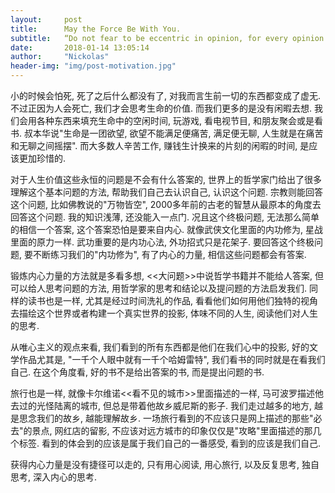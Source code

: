 ```yaml
---
layout:     post
title:      May the Force Be With You.
subtitle:   “Do not fear to be eccentric in opinion, for every opinion now accepted was once eccentric.” -- Bertrand Russell
date:       2018-01-14 13:05:14
author:     "Nickolas"
header-img: "img/post-motivation.jpg"
---
```


小的时候会怕死, 死了之后什么都没有了, 对我而言生前一切的东西都变成了虚无. 不过正因为人会死亡, 我们才会思考生命的价值. 而我们更多的是没有闲暇去想. 我们会用各种东西来填充生命中的空闲时间, 玩游戏, 看电视节目, 和朋友聚会或是看书. 叔本华说"生命是一团欲望, 欲望不能满足便痛苦, 满足便无聊, 人生就是在痛苦和无聊之间摇摆". 而大多数人辛苦工作, 赚钱生计换来的片刻的闲暇的时间, 是应该更加珍惜的.


对于人生价值这些永恒的问题是不会有什么答案的, 世界上的哲学家门给出了很多理解这个基本问题的方法, 帮助我们自己去认识自己, 认识这个问题. 宗教则能回答这个问题, 比如佛教说的"万物皆空", 2000多年前的古老的智慧从最原本的角度去回答这个问题. 我的知识浅薄, 还没能入一点门. 况且这个终极问题, 无法那么简单的相信一个答案, 这个答案恐怕是要来自内心. 就像武侠文化里面的内功修为, 星战里面的原力一样. 武功重要的是内功心法, 外功招式只是花架子. 要回答这个终极问题, 要不断练习我们的"内功修为", 有了内心的力量, 相信这些问题都会有答案. 


锻炼内心力量的方法就是多看多想, <<大问题>>中说哲学书籍并不能给人答案, 但可以给人思考问题的方法, 用哲学家的思考和结论以及提问题的方法启发我们. 同样的读书也是一样, 尤其是经过时间洗礼的作品, 看看他们如何用他们独特的视角去描绘这个世界或者构建一个真实世界的投影, 体味不同的人生, 阅读他们对人生的思考. 


从唯心主义的观点来看, 我们看到的所有东西都是他们在我们心中的投影, 好的文学作品尤其是, "一千个人眼中就有一千个哈姆雷特", 我们看书的同时就是在看我们自己. 在这个角度看, 好的书不是给出答案的书, 而是提出问题的书. 

旅行也是一样, 就像卡尔维诺<<看不见的城市>>里面描述的一样, 马可波罗描述他去过的光怪陆离的城市, 但总是带着他故乡威尼斯的影子. 我们走过越多的地方, 越是思念我们的故乡, 越能理解故乡. 一场旅行看到的不应该只是网上描述的那些"必去"的景点, 网红店的留影, 不应该对远方城市的印象仅仅是"攻略"里面描述的那几个标签. 看到的体会到的应该是属于我们自己的一番感受, 看到的应该是我们自己.

获得内心力量是没有捷径可以走的, 只有用心阅读, 用心旅行, 以及反复思考, 独自思考, 深入内心的思考.

